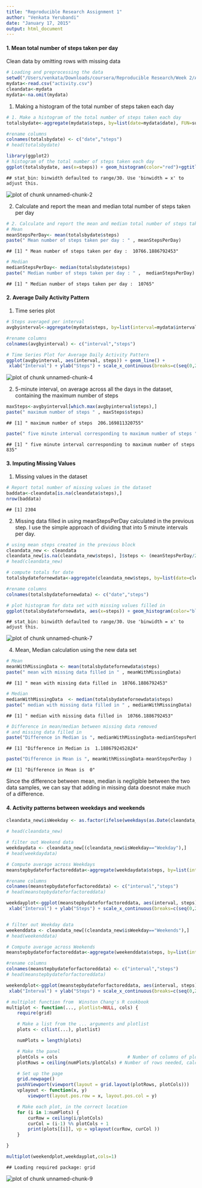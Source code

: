 ```yaml
---
title: "Reproducible Research Assignment 1"
author: "Venkata Yerubandi"
date: "January 17, 2015"
output: html_document
---
```

 
#### 1. Mean total number of steps taken per day

Clean data by omitting rows with missing data

```r
# Loading and preprocessing the data
setwd("/Users/venkata/Downloads/coursera/Reproducible Research/Week 2/Assignment")
mydata<-read.csv("activity.csv")
cleandata<-mydata
mydata<-na.omit(mydata)
```

1. Making a histogram of the total number of steps taken each day

```r
# 1. Make a histogram of the total number of steps taken each day
totalsbydate<-aggregate(mydata$steps, by=list(date=mydata$date), FUN=sum)

#rename columns 
colnames(totalsbydate) <- c("date","steps")
# head(totalsbydate)

library(ggplot2)
# histogram of the total number of steps taken each day 
ggplot(totalsbydate, aes(x=steps)) + geom_histogram(color="red")+ggtitle("Total number of steps taken each day")
```

```
## stat_bin: binwidth defaulted to range/30. Use 'binwidth = x' to adjust this.
```

![plot of chunk unnamed-chunk-2](figure/unnamed-chunk-2-1.png) 

2. Calculate and report the mean and median total number of steps taken per day

```r
# 2. Calculate and report the mean and median total number of steps taken per day
# Mean
meanStepsPerDay<- mean(totalsbydate$steps)
paste(" Mean number of steps taken per day : " , meanStepsPerDay)
```

```
## [1] " Mean number of steps taken per day :  10766.1886792453"
```

```r
# Median
medianStepsPerDay<- median(totalsbydate$steps)
paste(" Median number of steps taken per day : " ,  medianStepsPerDay)
```

```
## [1] " Median number of steps taken per day :  10765"
```

#### 2. Average Daily Activity Pattern

1. Time series plot 

```r
# Steps averaged per interval
avgbyinterval<-aggregate(mydata$steps, by=list(interval=mydata$interval), FUN=mean)

#rename columns 
colnames(avgbyinterval) <- c("interval","steps")

# Time Series Plot for Average Daily Activity Pattern 
ggplot(avgbyinterval, aes(interval, steps)) + geom_line() +
 xlab("Interval") + ylab("Steps") + scale_x_continuous(breaks=c(seq(0,2400,by=200)))+ggtitle("Time Series Plot for Average Daily Activity Pattern ")
```

![plot of chunk unnamed-chunk-4](figure/unnamed-chunk-4-1.png) 

2. 5-minute interval, on average across all the days in the dataset, containing the maximum number of steps

```r
maxSteps<-avgbyinterval[which.max(avgbyinterval$steps),]
paste(" maximum number of steps " , maxSteps$steps)
```

```
## [1] " maximum number of steps  206.169811320755"
```

```r
paste(" five minute interval corresponding to maximum number of steps " , maxSteps$interval)
```

```
## [1] " five minute interval corresponding to maximum number of steps  835"
```


#### 3. Imputing Missing Values 

1. Missing values in the dataset

```r
# Report total number of missing values in the dataset
baddata<-cleandata[is.na(cleandata$steps),]
nrow(baddata)
```

```
## [1] 2304
```

2. Missing data filled in using meanStepsPerDay calculated in the previous step. I use the simple 
approach of dividing that into 5 minute intervals per day.

```r
# using mean steps created in the previous block 
cleandata_new <- cleandata
cleandata_new[is.na(cleandata_new$steps), ]$steps <- (meanStepsPerDay/288)  # Average per 5min 
# head(cleandata_new)

# compute totals for date
totalsbydatefornewdata<-aggregate(cleandata_new$steps, by=list(date=cleandata_new$date), FUN=sum)

#rename columns 
colnames(totalsbydatefornewdata) <- c("date","steps")

# plot histogram for data set with missing values filled in 
ggplot(totalsbydatefornewdata, aes(x=steps)) + geom_histogram(color="blue") + ggtitle("histogram of the total number of steps taken each day with missing data filled in")
```

```
## stat_bin: binwidth defaulted to range/30. Use 'binwidth = x' to adjust this.
```

![plot of chunk unnamed-chunk-7](figure/unnamed-chunk-7-1.png) 

4. Mean, Median calculation using the new data set 

```r
# Mean
meanWithMissingData <- mean(totalsbydatefornewdata$steps)
paste(" mean with missing data filled in " , meanWithMissingData)
```

```
## [1] " mean with missing data filled in  10766.1886792453"
```

```r
# Median
medianWithMissingData  <- median(totalsbydatefornewdata$steps)
paste(" median with missing data filled in " , medianWithMissingData)
```

```
## [1] " median with missing data filled in  10766.1886792453"
```

```r
# Difference in mean/median between missing data removed
# and missing data filled in 
paste("Difference in Median is ", medianWithMissingData-medianStepsPerDay )
```

```
## [1] "Difference in Median is  1.1886792452824"
```

```r
paste("Difference in Mean is ", meanWithMissingData-meanStepsPerDay )
```

```
## [1] "Difference in Mean is  0"
```
Since the difference between mean, median is negligible between the two data samples, we can say 
that adding in missing data doesnot make much of a difference. 

#### 4. Activity patterns between weekdays and weekends

```r
cleandata_new$isWeekday <- as.factor(ifelse(weekdays(as.Date(cleandata_new$date)) %in% c("Saturday", "Sunday"), "Weekends", "Weekday"))

# head(cleandata_new)

# filter out Weekend data
weekdaydata <- cleandata_new[(cleandata_new$isWeekday=="Weekday"),]
# head(weekdaydata)

# Compute average across Weekdays
meanstepbydateforfactoreddata<-aggregate(weekdaydata$steps, by=list(interval=weekdaydata$interval), FUN=mean)

#rename columns 
colnames(meanstepbydateforfactoreddata) <- c("interval","steps")
# head(meanstepbydateforfactoreddata)

weekdayplot<-ggplot(meanstepbydateforfactoreddata, aes(interval, steps)) + geom_line() +
 xlab("Interval") + ylab("Steps") + scale_x_continuous(breaks=c(seq(0,2400,by=200)))+ggtitle("Activity Pattern for Weekdays")


# filter out Weekday data
weekenddata <- cleandata_new[(cleandata_new$isWeekday=="Weekends"),]
# head(weekenddata)

# Compute average across Weekends
meanstepbydateforfactoreddata<-aggregate(weekenddata$steps, by=list(interval=weekenddata$interval), FUN=mean)

#rename columns 
colnames(meanstepbydateforfactoreddata) <- c("interval","steps")
# head(meanstepbydateforfactoreddata)

weekendplot<-ggplot(meanstepbydateforfactoreddata, aes(interval, steps)) + geom_line() +
 xlab("Interval") + ylab("Steps") + scale_x_continuous(breaks=c(seq(0,2400,by=200)))+ggtitle("Activity Pattern for Weekends")

# multiplot function from  Winston Chang's R cookbook
multiplot <- function(..., plotlist=NULL, cols) {
    require(grid)

    # Make a list from the ... arguments and plotlist
    plots <- c(list(...), plotlist)

    numPlots = length(plots)

    # Make the panel
    plotCols = cols                          # Number of columns of plots
    plotRows = ceiling(numPlots/plotCols) # Number of rows needed, calculated from # of cols

    # Set up the page
    grid.newpage()
    pushViewport(viewport(layout = grid.layout(plotRows, plotCols)))
    vplayout <- function(x, y)
        viewport(layout.pos.row = x, layout.pos.col = y)

    # Make each plot, in the correct location
    for (i in 1:numPlots) {
        curRow = ceiling(i/plotCols)
        curCol = (i-1) %% plotCols + 1
        print(plots[[i]], vp = vplayout(curRow, curCol ))
    }

}

multiplot(weekendplot,weekdayplot,cols=1)
```

```
## Loading required package: grid
```

![plot of chunk unnamed-chunk-9](figure/unnamed-chunk-9-1.png) 



